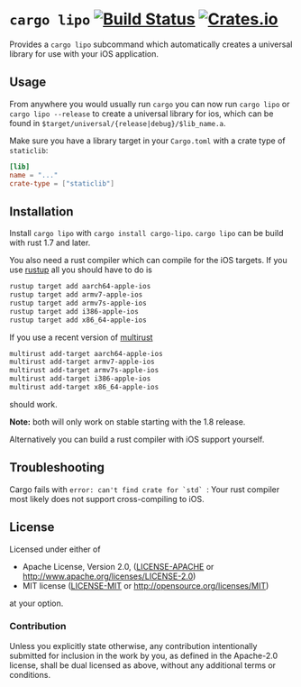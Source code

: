 # `cargo lipo` [![Build Status](https://travis-ci.org/TimNN/cargo-lipo.svg?branch=master)](https://travis-ci.org/TimNN/cargo-lipo) [![Crates.io](https://img.shields.io/crates/v/cargo-lipo.svg)](https://crates.io/crates/cargo-lipo)

Provides a `cargo lipo` subcommand which automatically creates a universal library for use with your iOS application.

## Usage

From anywhere you would usually run `cargo` you can now run `cargo lipo` or `cargo lipo --release` to create a universal library for ios, which can be found in `$target/universal/{release|debug}/$lib_name.a`.

Make sure you have a library target in your `Cargo.toml` with a crate type of `staticlib`:

```toml
[lib]
name = "..."
crate-type = ["staticlib"]
```

## Installation

Install `cargo lipo` with `cargo install cargo-lipo`. `cargo lipo` can be build with rust 1.7 and later.

You also need a rust compiler which can compile for the iOS targets. If you use [rustup](https://www.rustup.rs/) all you should have to do is

```sh
rustup target add aarch64-apple-ios
rustup target add armv7-apple-ios
rustup target add armv7s-apple-ios
rustup target add i386-apple-ios
rustup target add x86_64-apple-ios
```

If you use a recent version of [multirust](https://github.com/brson/multirust)

```sh
multirust add-target aarch64-apple-ios
multirust add-target armv7-apple-ios
multirust add-target armv7s-apple-ios
multirust add-target i386-apple-ios
multirust add-target x86_64-apple-ios
```

should work.

**Note:** both will only work on stable starting with the 1.8 release.

Alternatively you can build a rust compiler with iOS support yourself.

## Troubleshooting

 Cargo fails with ``error: can't find crate for `std` ``: Your rust compiler most likely does not support cross-compiling to iOS.

## License

Licensed under either of

 * Apache License, Version 2.0, ([LICENSE-APACHE](LICENSE-APACHE) or http://www.apache.org/licenses/LICENSE-2.0)
 * MIT license ([LICENSE-MIT](LICENSE-MIT) or http://opensource.org/licenses/MIT)

at your option.

### Contribution

Unless you explicitly state otherwise, any contribution intentionally submitted for inclusion in the work by you, as defined in the Apache-2.0 license, shall be dual licensed as above, without any additional terms or conditions.
